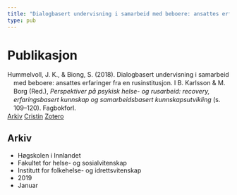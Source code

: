 ```yaml
---
title: "Dialogbasert undervisning i samarbeid med beboere: ansattes erfaringer fra en rusinstitusjon"
type: pub
---
```

<h1>Publikasjon</h1>
<article id="csl-bib-container-ZGXC2YEZ" class="csl-bib-container">
  <div class="csl-bib-body" style="line-height: 1.35; padding-left: 1em; text-indent:-1em;">
  <div class="csl-entry">Hummelvoll, J. K., &amp; Biong, S. (2018). Dialogbasert undervisning i samarbeid med beboere: ansattes erfaringer fra en rusinstitusjon. I B. Karlsson &amp; M. Borg (Red.), <i>Perspektiver p&#xE5; psykisk helse- og rusarbeid: recovery, erfaringsbasert kunnskap og samarbeidsbasert kunnskapsutvikling</i> (s. 109&#x2013;120). Fagbokforl.</div>
</div>
  <div class="csl-bib-buttons">
    <a href="#taxonomy-article-ZGXC2YEZ" class="csl-bib-button">Arkiv</a>
    <a href="https://app.cristin.no/results/show.jsf?id=1667403" alt="Cristin URL" class="csl-bib-button">Cristin</a>
    <a href="http://zotero.org/groups/5022929/items/ZGXC2YEZ" alt="Zotero URL" class="csl-bib-button">Zotero</a>
  </div>
  <div id="csl-bib-meta-container-ZGXC2YEZ"></div>
</article>
<div id="csl-bib-meta-ZGXC2YEZ" class="csl-bib-meta">
  <article id="taxonomy-article-ZGXC2YEZ" class="taxonomy-article">
    <h1>Arkiv</h1>
    <ul>
      <li>Høgskolen i Innlandet</li>
      <li>Fakultet for helse- og sosialvitenskap</li>
      <li>Institutt for folkehelse- og idrettsvitenskap</li>
      <li>2019</li>
      <li>Januar</li>
    </ul>
  </article>
</div>
